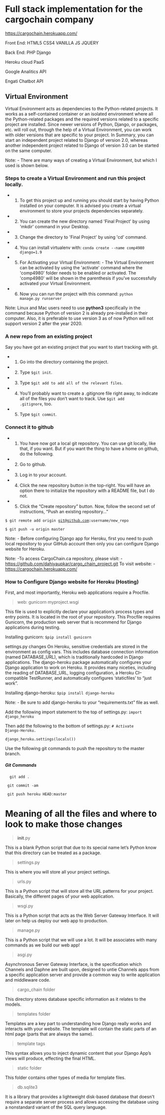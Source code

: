 <h1>Full stack implementation for the cargochain company</h1>

https://cargochain.herokuapp.com/

Front End: HTML5 CSS4 VANILLA JS JQUERY

Back End:  PHP Django 

Heroku cloud PaaS

Google Analitics API

Engati Chatbot API

<h2>Virtual Environment</h2>
Virtual Environment acts as dependencies to the Python-related projects. It works as a self-contained container or an isolated environment where all the Python-related packages and the required versions related to a specific project are installed. Since newer versions of Python, Django, or packages, etc. will roll out, through the help of a Virtual Environment, you can work with older versions that are specific to your project. In Summary, you can start an independent project related to Django of version 2.0, whereas another independent project related to Django of version 3.0 can be started on the same computer.

Note: - There are many ways of creating a Virtual Environment, but which I used is shown below.

<h3>Steps to create a Virtual Environment and run this project locally.</h3>

*	1.	To get this project up and running you should start by having Python installed on your computer. It is advised you create a virtual environment to store your projects dependencies separately.

* 	2.	You can create the new directory named 'Final Project' by using 'mkdir' command in your Desktop.

*	3.	Change the directory to 'Final Project' by using 'cd' command.
*	4.	You can install virtualenv with:  <code>conda create --name comp4980 django=1.9</code>
*	5.	For Activating your Virtual Environment: - The Virtual Environment can be activated by using the 'activate' command where the 'comp4980' folder needs to be enabled or activated. The 'comp4980' will be shown in the parenthesis if you've successfully activated your Virtual Environment.
*	6.	Now you can run the project with this command: <code>python manage.py runserver</code>
  
Note: Linux and Mac users need to use <strong>python3</strong> specifically in the command because Python of version 2 is already pre-installed in their computer. Also, it is preferable to use version 3 as of now Python will not support version 2 after the year 2020.

<h3>A new repo from an existing project</h3>
Say you have got an existing project that you want to start tracking with git.


*	1.	Go into the directory containing the project.
*	2.	Type <code>$git init</code>.
*	3.	Type <code>$git add to add all of the relevant files</code>.
*	4.	You’ll probably want to create a .gitignore file right away, to indicate all of the files you don’t want to track. Use <code>$git add .gitignore</code>, too.
*	5.	Type <code>$git commit</code>.

<h3>Connect it to github</h3>

*	1.	You have now got a local git repository. You can use git locally, like that, if you want. But if you want the thing to have a home on github, do the following.
*	2.	Go to github.
*	3.	Log in to your account.
*	4.	Click the new repository button in the top-right. You will have an option there to initialize the repository with a README file, but I do not.
*	5.	Click the “Create repository” button.
Now, follow the second set of instructions, “Push an existing repository…”

<code>$ git remote add origin git@github.com:username/new_repo</code>

<code>$ git push -u origin master</code>

Note: - Before configuring Django app for Heroku, first you need to push local repository to your GitHub account then only you can configure Django website for Heroku. 

Note: -To access CargoChain.ca repository, 
please visit: -  https://github.com/dahiyaupkar/cargo_chain_project.git
To visit website: - https://cargochain.herokuapp.com/

<h3>How to Configure Django website for Heroku (Hosting)</h3>

First, and most importantly, Heroku web applications require a Procfile.
>	web: gunicorn myproject.wsgi

This file is used to explicitly declare your application’s process types and entry points. It is located in the root of your repository.
This Procfile requires Gunicorn, the production web server that is recommend for Django applications during testing.

Installing gunicorn: <code>$pip install gunicorn</code>

settings.py changes
On Heroku, sensitive credentials are stored in the environment as config vars. This includes database connection information (named DATABASE_URL), which is traditionally hardcoded in Django applications.
The django-heroku package automatically configures your Django application to work on Heroku. 
It provides many niceties, including the reading of DATABASE_URL, logging configuration, a Heroku CI–compatible TestRunner, and automatically configures ‘staticfiles’ to “just work”.

Installing django-heroku: <code>$pip install django-heroku</code>

Note: - Be sure to add django-heroku to your “requirements.txt” file as well.

Add the following import statement to the top of settings.py:
<code>import django_heroku</code>

Then add the following to the bottom of settings.py:
<code># Activate Django-Heroku.</code>

<code>django_heroku.settings(locals())</code>

Use the following git commands to push the repository to the master branch.
<H5>Git Commands</H5>
<code>	git add . </code>

<code>	git commit -am </code>

<code>	git push heroku HEAD:master</code>

<h1>Meaning of all the files and where to look to make those changes</h1>

>	__init__.py

This is a blank Python script that due to its special name let’s Python know that this directory can be treated as a package.
>	settings.py

This is where you will store all your project settings.
>	urls.py

This is a Python script that will store all the URL patterns for your project. Basically, the different pages of your web application.
>	wsgi.py

This is a Python script that acts as the Web Server Gateway Interface. It will later on help us deploy our web app to production.
>	manage.py

This is a Python script that we will use a lot. It will be associates with many commands as we build our web app!
>	asgi.py

Asynchronous Server Gateway Interface, is the specification which Channels and Daphne are built upon, designed to untie Channels apps from a specific application server and provide a common way to write application and middleware code.
>	cargo_chain folder 

This directory stores database specific information as it relates to the models.
>	templates folder

Templates are a key part to understanding how Django really works and interacts with your website. The template will contain the static parts of an html page (parts that are always the same).
>	template tags

This syntax allows you to inject dynamic content that your Django App’s views will produce, effecting the final HTML.
>	static folder

This folder contains other types of media for template files.
>	db.sqlite3

It is a library that provides a lightweight disk-based database that doesn't require a separate server process and allows accessing the database using a nonstandard variant of the SQL query language.
